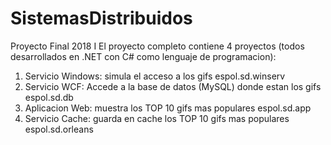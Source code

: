 # SistemasDistribuidos
Proyecto Final 2018 I
El proyecto completo contiene 4 proyectos (todos desarrollados en .NET con C# como lenguaje de programacion):
1. Servicio Windows: simula el acceso a los gifs
   espol.sd.winserv
2. Servicio WCF: Accede a la base de datos (MySQL) donde estan los gifs
   espol.sd.db
3. Aplicacion Web: muestra los TOP 10 gifs mas populares
   espol.sd.app
4. Servicio Cache: guarda en cache los TOP 10 gifs mas populares
   espol.sd.orleans
